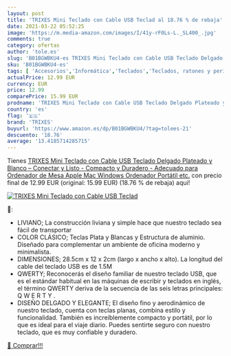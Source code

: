 ```yaml
---
layout: post
title: 'TRIXES Mini Teclado con Cable USB Teclad al 18.76 % de rebaja'
date: 2021-03-22 05:52:25
image: 'https://m.media-amazon.com/images/I/41y-rF0Ls-L._SL400_.jpg'
comments: true
category: ofertas
author: 'tole.es'
slug: 'B01BGWBKU4-es TRIXES Mini Teclado con Cable USB Teclado Delgado Plateado...'
sku: 'B01BGWBKU4-es'
tags: [ 'Accesorios','Informática','Teclados','Teclados, ratones y periféricos de entrada','apple','ordenador','teclado','trixes', ]
actualPrice: 12.99 EUR
currency: EUR
price: 12.99
comparePrice: 15.99 EUR
prodname: 'TRIXES Mini Teclado con Cable USB Teclado Delgado Plateado y Blanco – Conectar y Listo - Compacto y Duradero - Adecuado para Ordenador de Mesa  Apple Mac  Windows  Ordenador Portátil  etc.'
country: 'es'
flag: '🇪🇸'
brand: 'TRIXES'
buyurl: 'https://www.amazon.es/dp/B01BGWBKU4/?tag=tolees-21'
descuento: '18.76'
average: '13.4185714285715'
---
```


Tienes [TRIXES Mini Teclado con Cable USB Teclado Delgado Plateado y Blanco – Conectar y Listo - Compacto y Duradero - Adecuado para Ordenador de Mesa  Apple Mac  Windows  Ordenador Portátil  etc.](https://www.amazon.es/dp/B01BGWBKU4/?tag=tolees-21) con precio final de  12.99 EUR (original: 15.99 EUR) (18.76 %  de rebaja) aqui!

[![TRIXES Mini Teclado con Cable USB Teclad](https://m.media-amazon.com/images/I/41y-rF0Ls-L._SL400_.jpg)](https://www.amazon.es/dp/B01BGWBKU4/?tag=tolees-21)

🔎:

- LIVIANO; La construcción liviana y simple hace que nuestro teclado sea fácil de transportar
- COLOR CLÁSICO; Teclas Plata y Blancas y Estructura de aluminio. Diseñado para complementar un ambiente de oficina moderno y minimalista.
- DIMENSIONES; 28.5cm x 12 x 2cm (largo x ancho x alto). La longitud del cable del teclado USB es de 1.5M
- QWERTY; Reconocerás el diseño familiar de nuestro teclado USB, que es el estándar habitual en las máquinas de escribir y teclados en inglés, el término QWERTY deriva de la secuencia de las seis letras principales: Q W E R T  Y .
- DISEÑO DELGADO Y ELEGANTE; El diseño fino y aerodinámico de nuestro teclado, cuenta con teclas planas, combina estilo y funcionalidad. También es increíblemente compacto y portátil, por lo que es ideal para el viaje diario. Puedes sentirte seguro con nuestro teclado, que es muy confiable y duradero.

[🛒 Comprar!!!](https://www.amazon.es/dp/B01BGWBKU4/?tag=tolees-21)

